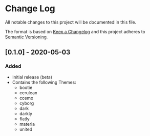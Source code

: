 # Change Log

All notable changes to this project will be documented in this file.

The format is based on [Keep a Changelog](https://keepachangelog.com/) and this project adheres to [Semantic Versioning](https://semver.org/).

## [0.1.0] - 2020-05-03
### Added
- Initial release (beta)
- Contains the following Themes:
	- bootie
	- cerulean
	- cosmo
	- cyborg
	- dark
	- darkly
	- flatly
	- materia
	- united
